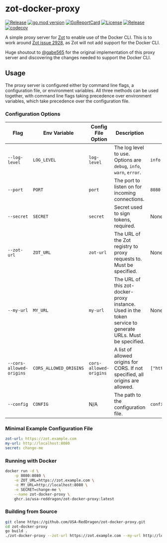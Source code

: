 # zot-docker-proxy

[![Release](https://github.com/USA-RedDragon/zot-docker-proxy/actions/workflows/release.yaml/badge.svg)](https://github.com/USA-RedDragon/zot-docker-proxy/actions/workflows/release.yaml) [![go.mod version](https://img.shields.io/github/go-mod/go-version/USA-RedDragon/zot-docker-proxy.svg)](https://github.com/USA-RedDragon/zot-docker-proxy) [![GoReportCard](https://goreportcard.com/badge/github.com/USA-RedDragon/zot-docker-proxy)](https://goreportcard.com/report/github.com/USA-RedDragon/zot-docker-proxy) [![License](https://badgen.net/github/license/USA-RedDragon/zot-docker-proxy)](https://github.com/USA-RedDragon/zot-docker-proxy/blob/main/LICENSE) [![Release](https://img.shields.io/github/release/USA-RedDragon/zot-docker-proxy.svg)](https://github.com/USA-RedDragon/zot-docker-proxy/releases/) [![codecov](https://codecov.io/gh/USA-RedDragon/zot-docker-proxy/graph/badge.svg?token=J73cSjZcIG)](https://codecov.io/gh/USA-RedDragon/zot-docker-proxy)

A simple proxy server for [Zot](https://zotregistry.dev) to enable use of the Docker CLI. This is to work around [Zot issue 2928](https://github.com/project-zot/zot/issues/2928#issuecomment-2641225960), as Zot will not add support for the Docker CLI.

Huge shoutout to [@gabe565](https://github.com/gabe565) for the original implementation of this proxy server and discovering the changes needed to support the Docker CLI.

## Usage

The proxy server is configured either by command line flags, a configuration file, or environment variables. All three methods can be used together, with command line flags taking precedence over environment variables, which take precedence over the configuration file.

### Configuration Options

|           Flag           |      Env Variable      |   Config File Option   |                                                Description                                                |          Default           |
| ------------------------ | ---------------------- | ---------------------- | --------------------------------------------------------------------------------------------------------- | -------------------------- |
| `--log-level`            | `LOG_LEVEL`            | `log-level`            | The log level to use. Options are `debug`, `info`, `warn`, `error`.                                       | `info`                     |
| `--port`                 | `PORT`                 | `port`                 | The port to listen on for incoming connections.                                                           | `8080`                     |
| `--secret`               | `SECRET`               | `secret`               | Secret used to sign tokens, required.                                                                     | None (must specify)        |
| `--zot-url`              | `ZOT_URL`              | `zot-url`              | The URL of the Zot registry to proxy requests to. Must be specified.                                      | None (must specify)        |
| `--my-url`               | `MY_URL`               | `my-url`               | The URL of this zot-docker-proxy instance. Used in the token service to generate URLs. Must be specified. | None (must specify)        |
| `--cors-allowed-origins` | `CORS_ALLOWED_ORIGINS` | `cors-allowed-origins` | A list of allowed origins for CORS. If not specified, all origins are allowed.                            | `["https://*","http://*"]` |
| `--config`               | `CONFIG`               | N/A                    | The path to the configuration file.                                                                       | `config.yaml`              |

### Minimal Example Configuration File

```yaml
zot-url: https://zot.example.com
my-url: http://localhost:8080
secret: change-me
```

### Running with Docker

```bash
docker run -d \
    -p 8080:8080 \
    -e ZOT_URL=https://zot.example.com \
    -e MY_URL=http://localhost:8080 \
    -e SECRET=change-me \
    --name zot-docker-proxy \
    ghcr.io/usa-reddragon/zot-docker-proxy:latest
```

### Building from Source

```bash
git clone https://github.com/USA-RedDragon/zot-docker-proxy.git
cd zot-docker-proxy
go build .
./zot-docker-proxy --zot-url https://zot.example.com --my-url http://localhost:8080 --secret change-me
```
